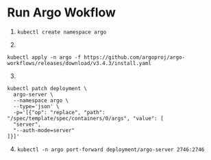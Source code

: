 # Run Argo Wokflow

1) `kubectl create namespace argo`

2)

```console 
kubectl apply -n argo -f https://github.com/argoproj/argo-workflows/releases/download/v3.4.3/install.yaml
```
3)

```console
kubectl patch deployment \
  argo-server \
  --namespace argo \
  --type='json' \
  -p='[{"op": "replace", "path": "/spec/template/spec/containers/0/args", "value": [
  "server",
  "--auth-mode=server"
]}]'
```

4) `kubectl -n argo port-forward deployment/argo-server 2746:2746`
